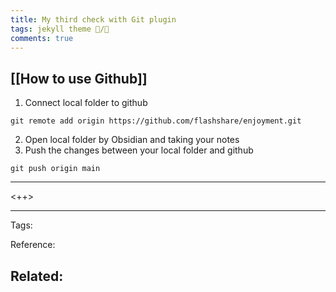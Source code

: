 ```yaml
---
title: My third check with Git plugin
tags: jekyll theme 📝️/🌱
comments: true
---
```


## [[How to use Github]]
1. Connect local folder to github 
```
git remote add origin https://github.com/flashshare/enjoyment.git
```

2. Open local folder by Obsidian and taking your notes
3. Push the changes between your local folder and github 
```
git push origin main
```
---

<++>

---
Tags: 

Reference:

Related:
- 